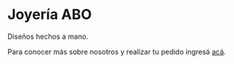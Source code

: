 # Joyería ABO

Diseños hechos a mano.


Para conocer más sobre nosotros y realizar tu pedido ingresá [acá](https://mariamtevosyan.github.io/JoyeriaAbo/).